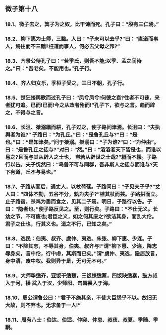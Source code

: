 ## 微子第十八


### 18.1、微子去之，箕子为之奴，比干谏而死。孔子曰：“殷有三仁焉。”

### 18.2、柳下惠为士师，三黜。人曰：“子未可以去乎?”曰：“直道而事人，焉往而不三黜?枉道而事人，何必去父母之邦?”

### 18.3、齐景公待孔子曰：“若季氏，则吾不能;以季、孟之间待之。”曰：“吾老矣，不能用也。”孔子行。

### 18.4、齐人归女乐，季桓子受之，三日不朝，孔子行。

### 18.5、楚狂接舆歌而过孔子曰：“凤兮凤兮!何德之衰?往者不可谏，来者犹可追。已而!已而!今之从政者殆而!”孔子下，欲与之言。趋而辟之，不得与之言。

### 18.6、长沮、桀溺耦而耕，孔子过之，使子路问津焉。长沮曰：“夫执舆者为谁?” 子路曰：“为孔丘。”曰：“是鲁孔丘与?”曰：“是也。”曰：“是知津矣。”问于桀溺。桀溺曰：“子为谁?”曰：“为仲由”。曰：“是鲁孔丘之徒与?”对曰：“然。”曰：“滔滔者天下皆是也，而谁以易之?且而与其从辟人之士也， 岂若从辟世之士哉?”耨而不辍。子路行以告。夫子怃然曰：“鸟兽不可与同群，吾非斯人之徒与而谁与?天下有道，丘不与易也。”

### 18.7、子路从而后，遇丈人，以杖荷蓧。子路问曰：“子见夫子乎?”丈人曰：“四体不勤，五谷不分，孰为夫子?”植其杖而芸。子路拱而立。止子路宿，杀鸡为黍而食之，见其二子焉。明日，子路行以告。子曰：“隐者也。”使子路反见之。至，则行矣。子路曰：“不仕无义。长幼之节，不可废也;君臣之义，如之何其废之?欲洁其身，而乱大伦。君子之仕也，行其义也。道之不行，已知之矣。”

### 18.8、逸民：伯夷、叔齐、虞仲、夷逸、朱张、柳下惠、少连。子曰：“不降其志，不辱其身，伯夷、叔齐与!”谓“柳下惠、少连，降志辱身矣，言中伦，行中虑，其斯而已矣。”谓“虞仲、夷逸，隐居放言，身中清，废中权。我则异于是，无可无不可。”

### 18.9、大师挚适齐，亚饭干适楚，三饭缭适蔡，四饭缺适秦，鼓方叔入于河，播 武入于汉，少师阳、击磬襄入于海。

### 18.10、周公谓鲁公曰：“君子不施其亲，不使大臣怨乎不以。故旧无大故，则不弃也。无求备于一人!”

### 18.11、周有八士：伯达、伯适、仲突、仲忽、叔夜、叔夏、季随、季駉。

